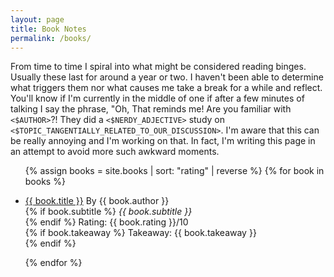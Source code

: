 ```yaml
---
layout: page
title: Book Notes
permalink: /books/
---
```


From time to time I spiral into what might be considered reading binges.
Usually these last for around a year or two.  I haven't been able to determine
what triggers them nor what causes me take a break for a while and reflect.
You'll know if I'm currently in the middle of one if after a few minutes of
talking I say the phrase, "Oh, That reminds me!  Are you familiar with
``<$AUTHOR>``?!  They did a ``<$NERDY_ADJECTIVE>`` study on
``<$TOPIC_TANGENTIALLY_RELATED_TO_OUR_DISCUSSION>``.  I'm aware that this can
be really annoying and I'm working on that.  In fact, I'm writing this page in
an attempt to avoid more such awkward moments.

<ul>
  {% assign books = site.books | sort: "rating" | reverse %}
  {% for book in books %}
    <li>
      <p>
      <a href="{{ book.url }}">{{ book.title }}</a> By {{ book.author }}<br />
      {% if book.subtitle %}
      <em>{{ book.subtitle }}</em><br />
      {% endif %}
      Rating: {{ book.rating }}/10<br />
      {% if book.takeaway %}
      Takeaway: {{ book.takeaway }}<br />
      {% endif %}
     </p>
    </li>
  {% endfor %}
</ul>
